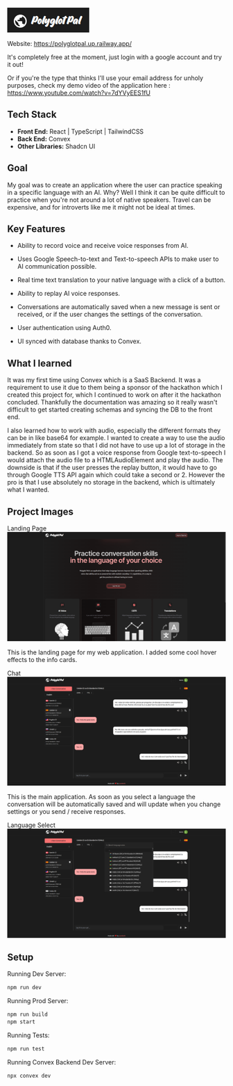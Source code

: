 ![Logo](./src/assets/readme/Logo.png "PolyglotPal")

Website: https://polyglotpal.up.railway.app/

It's completely free at the moment, just login with a google account and try it out!

Or if you're the type that thinks I'll use your email address for unholy purposes, check my demo video of the application here : https://www.youtube.com/watch?v=7dYVyEES1fU

## Tech Stack

- **Front End:** React | TypeScript | TailwindCSS
- **Back End:** Convex
- **Other Libraries:** Shadcn UI


## Goal

My goal was to create an application where the user can practice speaking in a specific language with an AI. Why? Well I think it can be quite difficult to practice when you're not around a lot of native speakers. Travel can be expensive, and for introverts like me it might not be ideal at times.

## Key Features 

- Ability to record voice and receive voice responses from AI.

- Uses Google Speech-to-text and Text-to-speech APIs to make user to AI communication possible.

- Real time text translation to your native language with a click of a button.

- Ability to replay AI voice responses.

- Conversations are automatically saved when a new message is sent or received, or if the user   changes the settings of the conversation.

- User authentication using Auth0.

- UI synced with database thanks to Convex.

## What I learned

It was my first time using Convex which is a SaaS Backend. It was a requirement to use it due to them being a sponsor of the hackathon which I created this project for, which I continued to work on after it the hackathon concluded. Thankfully the documentation was amazing so it really wasn't difficult to get started creating schemas and syncing the DB to the front end.

I also learned how to work with audio, especially the different formats they can be in like base64 for example. I wanted to create a way to use the audio immediately from state so that I did not have to use up a lot of storage in the backend. So as soon as I got a voice response from Google text-to-speech I would attach the audio file to a HTMLAudioElement and play the audio. The downside is that if the user presses the replay button, it would have to go through Google TTS API again which could take a second or 2. However the pro is that I use absolutely no storage in the backend, which is ultimately what I wanted.

## Project Images

Landing Page
![Landing Page](./src/assets/readme/landing.png "Landing Page")

This is the landing page for my web application. I added some cool hover effects to the info cards.

Chat
![Chat](./src/assets/readme/chat.png "Chat")

This is the main application. As soon as you select a language the conversation will be automatically saved and will update when you change settings or you send / receive responses.


Language Select
![Language Select](./src/assets/readme/languageSelect.png "Language Select")

## Setup

Running Dev Server:

```bash
npm run dev
```

Running Prod Server:

```bash
npm run build
npm start
```

Running Tests:

```bash
npm run test
```

Running Convex Backend Dev Server:

```bash
npx convex dev
```